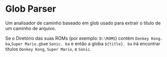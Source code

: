 # Glob Parser

Um analisador de caminho baseado em glob usado para extrair o título de um caminho de arquivo.

Se o Diretório das suas ROMs (por exemplo: `D:\ROMS`) contém `Donkey Kong. ba`,`Super Mario.gba`e `Sonic. ba` e então a globa `${title}. ba` irá encontrar títulos `Donkey Kong`, `Super Mario`, e `Sonic`.

